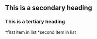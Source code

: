 ## This is a secondary heading
### This is a tertiary heading

*first item in list
*second item in list


